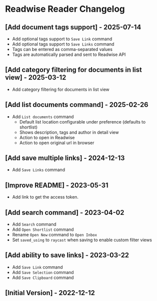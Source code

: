 # Readwise Reader Changelog

## [Add document tags support] - 2025-07-14

- Add optional tags support to `Save Link` command
- Add optional tags support to `Save Links` command
- Tags can be entered as comma-separated values
- Tags are automatically parsed and sent to Readwise API

## [Add category filtering for documents in list view] - 2025-03-12

- Add category filtering for documents in list view

## [Add list documents command] - 2025-02-26

- Add `List documents` command
  - Default list location configurable under preference (defaults to shortlist)
  - Shows description, tags and author in detail view
  - Action to open in Readwise
  - Action to open original url in browser

## [Add save multiple links] - 2024-12-13

- Add `Save Links` command

## [Improve README] - 2023-05-31

- Add link to get the access token.

## [Add search command] - 2023-04-02

- Add `Search` command
- Add `Open Shortlist` command
- Rename `Open New` command to `Open Inbox`
- Set `saved_using` to `raycast` when saving to enable custom filter views

## [Add ability to save links] - 2023-03-22

- Add `Save Link` command
- Add `Save Selection` command
- Add `Save Clipboard` command

## [Initial Version] - 2022-12-12
